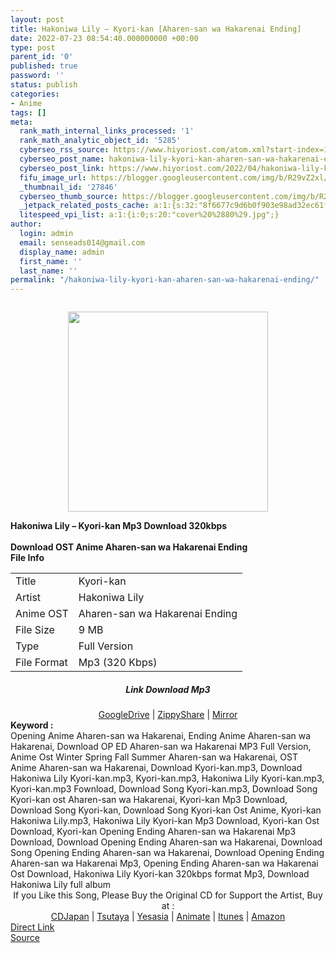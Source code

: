 ```yaml
---
layout: post
title: Hakoniwa Lily – Kyori-kan [Aharen-san wa Hakarenai Ending]
date: 2022-07-23 08:54:40.000000000 +00:00
type: post
parent_id: '0'
published: true
password: ''
status: publish
categories:
- Anime
tags: []
meta:
  rank_math_internal_links_processed: '1'
  rank_math_analytic_object_id: '5285'
  cyberseo_rss_source: https://www.hiyoriost.com/atom.xml?start-index=1
  cyberseo_post_name: hakoniwa-lily-kyori-kan-aharen-san-wa-hakarenai-ending
  cyberseo_post_link: https://www.hiyoriost.com/2022/04/hakoniwa-lily-kyori-kan-aharen-san-wa.html
  fifu_image_url: https://blogger.googleusercontent.com/img/b/R29vZ2xl/AVvXsEirPRVszHBd05pEYzgAAuPEfBCLaVwvrItCpubkzm_ljthZgVbn1FIKQsNKxxf0hSofXELStJsO3J_IcALQFqBEh-Az_K4tFddaVo0aKNdDOPOowUnSa3bZ52Z5jOAQXaLnv6Gd6gsHmJ2UGZJQGDwaxmex-wgXc3MPHwLtFiJT8STmm4A97i3PY7CH/s320/cover%20%2880%29.jpg
  _thumbnail_id: '27846'
  cyberseo_thumb_source: https://blogger.googleusercontent.com/img/b/R29vZ2xl/AVvXsEirPRVszHBd05pEYzgAAuPEfBCLaVwvrItCpubkzm_ljthZgVbn1FIKQsNKxxf0hSofXELStJsO3J_IcALQFqBEh-Az_K4tFddaVo0aKNdDOPOowUnSa3bZ52Z5jOAQXaLnv6Gd6gsHmJ2UGZJQGDwaxmex-wgXc3MPHwLtFiJT8STmm4A97i3PY7CH/s320/cover%20%2880%29.jpg
  _jetpack_related_posts_cache: a:1:{s:32:"8f6677c9d6b0f903e98ad32ec61f8deb";a:2:{s:7:"expires";i:1663230758;s:7:"payload";a:3:{i:0;a:1:{s:2:"id";i:27821;}i:1;a:1:{s:2:"id";i:27965;}i:2;a:1:{s:2:"id";i:26795;}}}}
  litespeed_vpi_list: a:1:{i:0;s:20:"cover%20%2880%29.jpg";}
author:
  login: admin
  email: senseads014@gmail.com
  display_name: admin
  first_name: ''
  last_name: ''
permalink: "/hakoniwa-lily-kyori-kan-aharen-san-wa-hakarenai-ending/"
---
```

<div class="separator" style="clear: both;"><a href="https://blogger.googleusercontent.com/img/b/R29vZ2xl/AVvXsEirPRVszHBd05pEYzgAAuPEfBCLaVwvrItCpubkzm_ljthZgVbn1FIKQsNKxxf0hSofXELStJsO3J_IcALQFqBEh-Az_K4tFddaVo0aKNdDOPOowUnSa3bZ52Z5jOAQXaLnv6Gd6gsHmJ2UGZJQGDwaxmex-wgXc3MPHwLtFiJT8STmm4A97i3PY7CH/s600/cover%20%2880%29.jpg" style="display: block; padding: 1em 0; text-align: center; "><img alt border="0" data-original-height="600" data-original-width="600" src="{{ site.baseurl }}/assets/2022/07/cover%20%2880%29.jpg" width="320" /></a></div>
<div class="judulpost">
<b>Hakoniwa Lily – Kyori-kan Mp3 Download 320kbps<br />
<br />
Download OST Anime Aharen-san wa Hakarenai Ending</b>
</div>
<div class="linkdownload"><b>File Info</b></div>
<div class="info2" id="Info">
<table>
<tbody>
<tr>
<td class="tablex">Title</td>
<td>Kyori-kan</td>
</tr>
<tr>
<td class="tablex">Artist</td>
<td>Hakoniwa Lily</td>
</tr>
<tr>
<td class="tablex">Anime OST</td>
<td>Aharen-san wa Hakarenai Ending</td>
</tr>
<tr>
<td class="tablex">File Size</td>
<td>9 MB</td>
</tr>
<tr>
<td class="tablex">Type</td>
<td>Full Version</td>
</tr>
<tr>
<td class="tablex">File Format</td>
<td>Mp3 (320 Kbps)</td>
</tr>
</tbody>
</table>
</div>
<div style="text-align: center;">
<div class="smokeddl">
<div class="linkdownload">
<h5>Link Download Mp3</h5>
</div>
<div class="smokeurl">
<a href="https://drive.google.com/file/d/1fF7yfnmE_YaE0JuV_qhKSbw3V7d0QIm3/view?usp=drivesdk" rel="nofollow noopener" target="_blank">GoogleDrive</a> | <a href="https://www35.zippyshare.com/v/B2WMnEkl/file.html" rel="nofollow noopener" target="_blank">ZippyShare</a> | <a href="https://mir.cr/055SIFOG" rel="nofollow noopener" target="_blank">Mirror</a> </div>
</div>
</div>
<div class="keywordz"><b>Keyword : </b>
<div class="tagser">Opening Anime Aharen-san wa Hakarenai, Ending Anime Aharen-san wa Hakarenai, Download OP ED Aharen-san wa Hakarenai MP3 Full Version, Anime Ost Winter Spring Fall Summer Aharen-san wa Hakarenai, OST Anime Aharen-san wa Hakarenai, Download Kyori-kan.mp3, Download Hakoniwa Lily Kyori-kan.mp3, Kyori-kan.mp3, Hakoniwa Lily Kyori-kan.mp3, Kyori-kan.mp3 Fownload, Download Song Kyori-kan.mp3, Download Song Kyori-kan ost Aharen-san wa Hakarenai, Kyori-kan Mp3 Download, Download Song Kyori-kan, Download Song Kyori-kan Ost Anime, Kyori-kan Hakoniwa Lily.mp3, Hakoniwa Lily Kyori-kan Mp3 Download, Kyori-kan Ost Download, Kyori-kan Opening Ending Aharen-san wa Hakarenai Mp3 Download, Download Opening Ending Aharen-san wa Hakarenai, Download Song Opening Ending Aharen-san wa Hakarenai, Download Opening Ending Aharen-san wa Hakarenai Mp3, Opening Ending Aharen-san wa Hakarenai Ost Download, Hakoniwa Lily Kyori-kan 320kbps format Mp3, Download Hakoniwa Lily full album</div>
</div>
<div class="buycd" align="center">If you Like this Song, Please Buy the Original CD for Support the Artist, Buy at : <br /><a href="https://www.cdjapan.co.jp/" target="_blank" rel="noopener">CDJapan</a> | <a href="https://shop.tsutaya.co.jp/" target="_blank" rel="noopener">Tsutaya</a> | <a href="https://www.yesasia.com/" target="_blank" rel="noopener">Yesasia</a> | <a href="https://www.animate-onlineshop.jp/" target="_blank" rel="noopener">Animate</a> | <a href="https://www.apple.com/jp/itunes" target="_blank" rel="noopener">Itunes</a> | <a href="https://amazon.co.jp/" target="_blank" rel="noopener">Amazon</a>
</div>
<link rel="stylesheet" href="https://cdnjs.cloudflare.com/ajax/libs/font-awesome/4.7.0/css/font-awesome.min.css" />
<div class="divbtn"> <a href="https://handymansurrender.com/fihup8buzv?key=94550f7ce39444073321dde3b8782f97" class="btn"><i class="fa fa-download"></i> Direct Link</a> <br /><a href="https://www.hiyoriost.com/2022/04/hakoniwa-lily-kyori-kan-aharen-san-wa.html">Source</a> </div>
